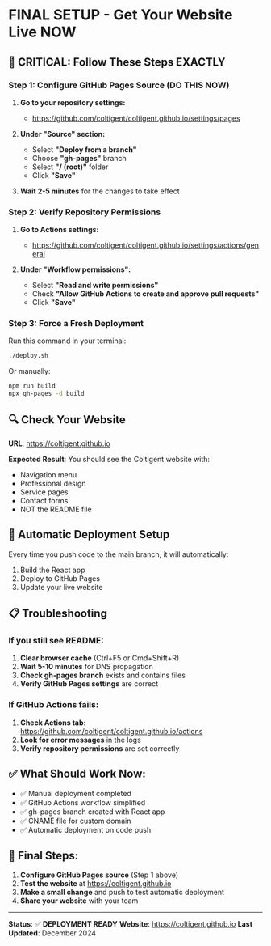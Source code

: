 # FINAL SETUP - Get Your Website Live NOW

## 🚨 **CRITICAL: Follow These Steps EXACTLY**

### **Step 1: Configure GitHub Pages Source (DO THIS NOW)**

1. **Go to your repository settings:**
   - https://github.com/coltigent/coltigent.github.io/settings/pages

2. **Under "Source" section:**
   - Select **"Deploy from a branch"**
   - Choose **"gh-pages"** branch
   - Select **"/ (root)"** folder
   - Click **"Save"**

3. **Wait 2-5 minutes** for the changes to take effect

### **Step 2: Verify Repository Permissions**

1. **Go to Actions settings:**
   - https://github.com/coltigent/coltigent.github.io/settings/actions/general

2. **Under "Workflow permissions":**
   - Select **"Read and write permissions"**
   - Check **"Allow GitHub Actions to create and approve pull requests"**
   - Click **"Save"**

### **Step 3: Force a Fresh Deployment**

Run this command in your terminal:
```bash
./deploy.sh
```

Or manually:
```bash
npm run build
npx gh-pages -d build
```

## 🔍 **Check Your Website**

**URL**: https://coltigent.github.io

**Expected Result**: You should see the Coltigent website with:
- Navigation menu
- Professional design
- Service pages
- Contact forms
- NOT the README file

## 🚀 **Automatic Deployment Setup**

Every time you push code to the main branch, it will automatically:
1. Build the React app
2. Deploy to GitHub Pages
3. Update your live website

## 📋 **Troubleshooting**

### **If you still see README:**

1. **Clear browser cache** (Ctrl+F5 or Cmd+Shift+R)
2. **Wait 5-10 minutes** for DNS propagation
3. **Check gh-pages branch** exists and contains files
4. **Verify GitHub Pages settings** are correct

### **If GitHub Actions fails:**

1. **Check Actions tab**: https://github.com/coltigent/coltigent.github.io/actions
2. **Look for error messages** in the logs
3. **Verify repository permissions** are set correctly

## ✅ **What Should Work Now:**

- ✅ Manual deployment completed
- ✅ GitHub Actions workflow simplified
- ✅ gh-pages branch created with React app
- ✅ CNAME file for custom domain
- ✅ Automatic deployment on code push

## 🎯 **Final Steps:**

1. **Configure GitHub Pages source** (Step 1 above)
2. **Test the website** at https://coltigent.github.io
3. **Make a small change** and push to test automatic deployment
4. **Share your website** with your team

---

**Status**: ✅ **DEPLOYMENT READY**
**Website**: https://coltigent.github.io
**Last Updated**: December 2024
